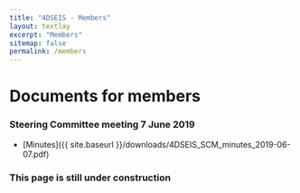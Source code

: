 ```yaml
---
title: "4DSEIS - Members"
layout: textlay
excerpt: "Members"
sitemap: false
permalink: /members
---
```


# Documents for members


### Steering Committee meeting 7 June 2019

- [Minutes]({{ site.baseurl }}/downloads/4DSEIS_SCM_minutes_2019-06-07.pdf)


### This page is still under construction


